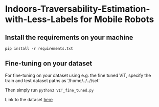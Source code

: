 # Indoors-Traversability-Estimation-with-Less-Labels for Mobile Robots

## Install the requirements on your machine 

`pip install -r requirements.txt`


## Fine-tuning on your dataset 
For fine-tuning on your dataset using e.g. the fine tuned ViT, specify the train and test dataset paths 
as '/home/../..//set'

Then simply run `python3 VIT_fine_tuned.py`




Link to the dataset [here](https://drive.google.com/file/d/1W2kK7GgNg8mCvbms-SRUnWsQ3FSVoDbu/view?usp=sharing)
